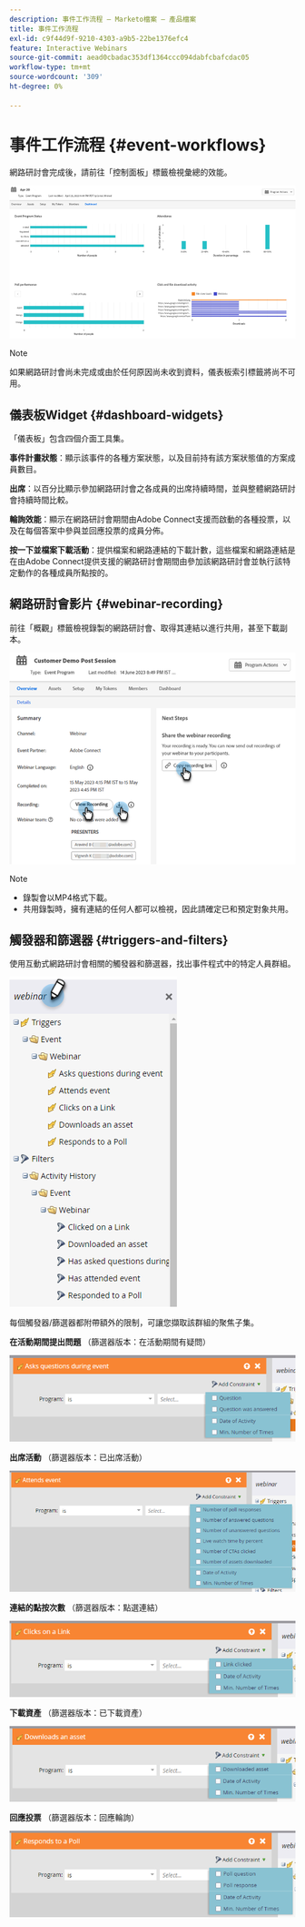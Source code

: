 ```yaml
---
description: 事件工作流程 — Marketo檔案 — 產品檔案
title: 事件工作流程
exl-id: c9f44d9f-9210-4303-a9b5-22be1376efc4
feature: Interactive Webinars
source-git-commit: aead0cbadac353df1364ccc094dabfcbafcdac05
workflow-type: tm+mt
source-wordcount: '309'
ht-degree: 0%

---
```


# 事件工作流程 {#event-workflows}

網路研討會完成後，請前往「控制面板」標籤檢視彙總的效能。

![](assets/event-workflows-1.png)

>[!NOTE]
>
>如果網路研討會尚未完成或由於任何原因尚未收到資料，儀表板索引標籤將尚不可用。

## 儀表板Widget {#dashboard-widgets}

「儀表板」包含四個介面工具集。

**事件計畫狀態**：顯示該事件的各種方案狀態，以及目前持有該方案狀態值的方案成員數目。

**出席**：以百分比顯示參加網路研討會之各成員的出席持續時間，並與整體網路研討會持續時間比較。

**輪詢效能**：顯示在網路研討會期間由Adobe Connect支援而啟動的各種投票，以及在每個答案中參與並回應投票的成員分佈。

**按一下並檔案下載活動**：提供檔案和網路連結的下載計數，這些檔案和網路連結是在由Adobe Connect提供支援的網路研討會期間由參加該網路研討會並執行該特定動作的各種成員所點按的。

## 網路研討會影片 {#webinar-recording}

前往「概觀」標籤檢視錄製的網路研討會、取得其連結以進行共用，甚至下載副本。

![](assets/event-workflows-2.png)

>[!NOTE]
>
>* 錄製會以MP4格式下載。
>* 共用錄製時，擁有連結的任何人都可以檢視，因此請確定已和預定對象共用。

## 觸發器和篩選器 {#triggers-and-filters}

使用互動式網路研討會相關的觸發器和篩選器，找出事件程式中的特定人員群組。

![](assets/event-workflows-3.png)

每個觸發器/篩選器都附帶額外的限制，可讓您擷取該群組的聚焦子集。

**在活動期間提出問題** （篩選器版本：在活動期間有疑問）

![](assets/event-workflows-4.png)

**出席活動** （篩選器版本：已出席活動）

![](assets/event-workflows-5.png)

**連結的點按次數** （篩選器版本：點選連結）

![](assets/event-workflows-6.png)

**下載資產** （篩選器版本：已下載資產）

![](assets/event-workflows-7.png)

**回應投票** （篩選器版本：回應輪詢）

![](assets/event-workflows-8.png)
